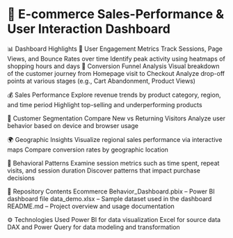 # 🛒 E-commerce Sales-Performance & User Interaction Dashboard 
📊 Dashboard Highlights
🧭 User Engagement Metrics
Track Sessions, Page Views, and Bounce Rates over time
Identify peak activity using heatmaps of shopping hours and days
🔄 Conversion Funnel Analysis
Visual breakdown of the customer journey from Homepage visit to Checkout
Analyze drop-off points at various stages (e.g., Cart Abandonment, Product Views)

💰 Sales Performance
Explore revenue trends by product category, region, and time period
Highlight top-selling and underperforming products

👥 Customer Segmentation
Compare New vs Returning Visitors
Analyze user behavior based on device and browser usage

🌍 Geographic Insights
Visualize regional sales performance via interactive maps
Compare conversion rates by geographic location

🔎 Behavioral Patterns
Examine session metrics such as time spent, repeat visits, and session duration
Discover patterns that impact purchase decisions

📁 Repository Contents
Ecommerce Behavior_Dashboard.pbix – Power BI dashboard file
data_demo.xlsx – Sample dataset used in the dashboard
README.md – Project overview and usage documentation

⚙️ Technologies Used
Power BI for data visualization
Excel for source data
DAX and Power Query for data modeling and transformation
